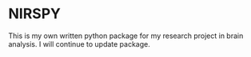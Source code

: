 # NIRSPY
This is my own written python package for my research project in brain analysis.
I will continue to update package.
